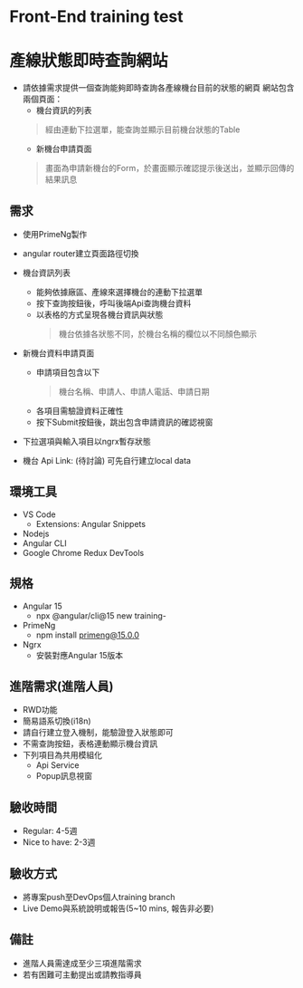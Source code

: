 # Front-End training test

# 產線狀態即時查詢網站
* 請依據需求提供一個查詢能夠即時查詢各產線機台目前的狀態的網頁
  網站包含兩個頁面：
  * 機台資訊的列表
  > 經由連動下拉選單，能查詢並顯示目前機台狀態的Table
  * 新機台申請頁面
  > 畫面為申請新機台的Form，於畫面顯示確認提示後送出，並顯示回傳的結果訊息
  

## 需求
* 使用PrimeNg製作
* angular router建立頁面路徑切換
* 機台資訊列表 
  * 能夠依據廠區、產線來選擇機台的連動下拉選單
  * 按下查詢按鈕後，呼叫後端Api查詢機台資料    
  * 以表格的方式呈現各機台資訊與狀態
    > 機台依據各狀態不同，於機台名稱的欄位以不同顏色顯示

* 新機台資料申請頁面  
  * 申請項目包含以下
    > 機台名稱、申請人、申請人電話、申請日期
  * 各項目需驗證資料正確性
  * 按下Submit按鈕後，跳出包含申請資訊的確認視窗

* 下拉選項與輸入項目以ngrx暫存狀態
* 機台 Api Link: (待討論) 可先自行建立local data

## 環境工具
* VS Code
  * Extensions: Angular Snippets 
* Nodejs
* Angular CLI
* Google Chrome Redux DevTools

## 規格
* Angular 15
  * npx @angular/cli@15 new training-<your id> 
* PrimeNg
  * npm install primeng@15.0.0 
* Ngrx
  * 安裝對應Angular 15版本 

## 進階需求(進階人員)
* RWD功能
* 簡易語系切換(i18n)    
* 請自行建立登入機制，能驗證登入狀態即可
* 不需查詢按鈕，表格連動顯示機台資訊 
* 下列項目為共用模組化
  * Api Service
  * Popup訊息視窗


## 驗收時間
* Regular: 4-5週
* Nice to have: 2-3週

## 驗收方式
* 將專案push至DevOps個人training branch
* Live Demo與系統說明或報告(5~10 mins, 報告非必要)

## 備註
* 進階人員需達成至少三項進階需求
* 若有困難可主動提出或請教指導員
